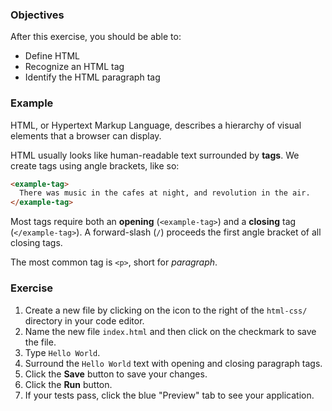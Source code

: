 ### Objectives

After this exercise, you should be able to:

- Define HTML
- Recognize an HTML tag
- Identify the HTML paragraph tag

### Example

HTML, or Hypertext Markup Language, describes a hierarchy of visual elements that a browser can display.

HTML usually looks like human-readable text surrounded by **tags**. We create tags using angle brackets, like so:

```html
<example-tag>
  There was music in the cafes at night, and revolution in the air.
</example-tag>
```

Most tags require both an **opening** (`<example-tag>`) and a **closing** tag (`</example-tag>`). A forward-slash (`/`) proceeds the first angle bracket of all closing tags.

The most common tag is `<p>`, short for *paragraph*.

### Exercise

1. Create a new file by clicking on the icon to the right of the `html-css/` directory in your code editor.
2. Name the new file `index.html` and then click on the checkmark to save the file.
3. Type `Hello World`.
4. Surround the `Hello World` text with opening and closing paragraph tags.
5. Click the **Save** button to save your changes.
6. Click the **Run** button.
7. If your tests pass, click the blue "Preview" tab to see your application.
